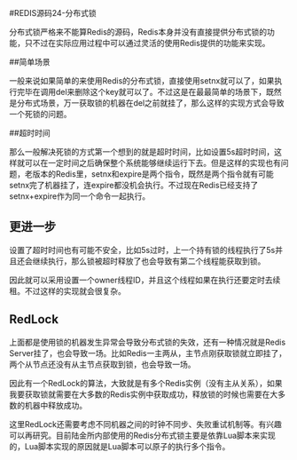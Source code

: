 #REDIS源码24-分布式锁

分布式锁严格来不能算Redis的源码，Redis本身并没有直接提供分布式锁的功能，只不过在实际应用过程中可以通过灵活的使用Redis提供的功能来实现。

##简单场景

一般来说如果简单的来使用Redis的分布式锁，直接使用setnx就可以了，如果执行完毕在调用del来删除这个key就可以了。不过这是在最最简单的场景下，既然是分布式场景，万一获取锁的机器在del之前就挂了，那么这样的实现方式会导致一个死锁的问题。

##超时时间

那么一般解决死锁的方式第一个想到的就是超时时间，比如设置5s超时时间，这样就可以在一定时间之后确保整个系统能够继续运行下去。但是这样的实现也有问题，老版本的Redis里，setnx和expire是两个指令，既然是两个指令就有可能setnx完了机器挂了，连expire都没机会执行。不过现在Redis已经支持了setnx+expire作为同一个命令一起执行。

## 更进一步

设置了超时时间也有可能不安全，比如5s过时，上一个持有锁的线程执行了5s并且还会继续执行，那么锁被超时释放了也会导致有第二个线程能获取到锁。

因此就可以采用设置一个owner线程ID，并且这个线程如果在执行还要定时去续租。不过这样的实现就会很复杂。

## RedLock

上面都是使用锁的机器发生异常会导致分布式锁的失效，还有一种情况就是Redis Server挂了，也会导致一场。比如Redis一主两从，主节点刚获取锁就立即挂了，两个从节点还没有从主节点获取到锁，也会导致一场。

因此有一个RedLock的算法，大致就是有多个Redis实例（没有主从关系），如果我要获取锁就需要在大多数的Redis实例中获取成功，释放锁的时候也需要在大多数的机器中释放成功。

这里RedLock还需要考虑不同机器之间的时钟不同步、失败重试机制等。有兴趣可以再研究。目前陆金所内部使用的Redis分布式锁主要是依靠Lua脚本来实现的，Lua脚本实现的原因就是Lua脚本可以原子的执行多个指令。